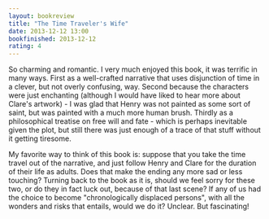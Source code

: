 ```yaml
---
layout: bookreview
title: "The Time Traveler's Wife"
date: 2013-12-12 13:00
bookfinished: 2013-12-12
rating: 4
---
```


So charming and romantic. I very much enjoyed this book, it was terrific in many ways. First as a well-crafted narrative that uses disjunction of time in a clever, but not overly confusing, way.  Second because the characters were just enchanting (although I would have liked to hear more about Clare's artwork) - I was glad that Henry was not painted as some sort of saint, but was painted with a much more human brush. Thirdly as a philosophical treatise on free will and fate - which is perhaps inevitable given the plot, but still there was just enough of a trace of that stuff without it getting tiresome.



My favorite way to think of this book is: suppose that you take the time travel out of the narrative, and just follow Henry and Clare for the duration of their life as adults. Does that make the ending any more sad or less touching?  Turning back to the book as it is, should we feel sorry for these two, or do they in fact luck out, because of that last scene?  If any of us had the choice to become "chronologically displaced persons", with all the wonders and risks that entails, would we do it?  Unclear.  But fascinating!